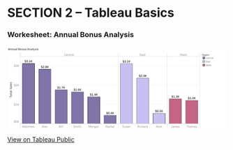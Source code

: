 # SECTION 2 – Tableau Basics

### Workesheet: Annual Bonus Analysis

![Preview](annual-bonus-analysis.png)

[View on Tableau Public](https://public.tableau.com/views/UdemyTutorial_Section2/AnnualBonusAnalysis?:language=en-US&publish=yes&:sid=&:redirect=auth&:display_count=n&:origin=viz_share_link)

